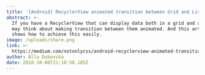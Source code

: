 ```yaml
---
title: '[Android] RecyclerView animated transition between Grid and List layouts.'
abstract: >-
  If you have a RecyclerView that can display data both in a grid and a list you
  may think about making transition between them animated. And this article
  shows how to achieve this easily.
image: /uploads/share.png
link: >-
  https://medium.com/notonlycss/android-recyclerview-animated-transition-between-grid-and-list-layouts-b2309e1d9f19?source=friends_link&sk=9fc2c81f303f9a02146d07ee80aa25b5
author: Alla Dubovska
date: 2018-10-08T21:10:58.185Z
---
```


